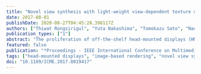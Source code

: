 ```yaml
---
title: "Novel view synthesis with light-weight view-dependent texture mapping for a stereoscopic HMD"
date: 2017-08-01
publishDate: 2020-08-27T04:45:28.398117Z
authors: ["Thiwat Rongsirigul", "Yuta Nakashima", "Tomokazu Sato", "Naokazu Yokoya"]
publication_types: ["1"]
abstract: "The proliferation of off-the-shelf head-mounted displays (HMDs) let end-users enjoy virtual reality applications, some of which render a real-world scene using a novel view synthesis (NVS) technique. View-dependent texture mapping (VDTM) has been studied for NVS due to its photo-realistic quality. The VDTM technique renders a novel view by adaptively selecting textures from the most appropriate images. However, this process is computationally expensive because VDTM scans every captured image. For stereoscopic HMDs, the situation is much worse because we need to render novel views once for each eye, almost doubling the cost. This paper proposes light-weight VDTM tailored for an HMD. In order to reduce the computational cost in VDTM, our method leverages the overlapping fields of view between a stereoscopic pair of HMD images and pruning the images to be scanned. We show that the proposed method drastically accelerates the VDTM process without spoiling the image quality through a user study."
featured: false
publication: "*Proceedings - IEEE International Conference on Multimedia and Expo*"
tags: ["head-mounted displays", "image-based rendering", "novel view synthesis"]
doi: "10.1109/ICME.2017.8019417"
---
```


